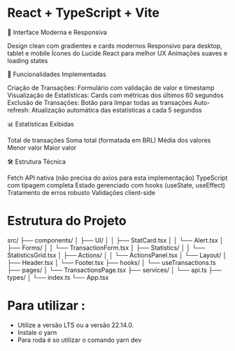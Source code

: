 # React + TypeScript + Vite

🎨 Interface Moderna e Responsiva

Design clean com gradientes e cards modernos
Responsivo para desktop, tablet e mobile
Ícones do Lucide React para melhor UX
Animações suaves e loading states

🔧 Funcionalidades Implementadas

Criação de Transações: Formulário com validação de valor e timestamp
Visualização de Estatísticas: Cards com métricas dos últimos 60 segundos
Exclusão de Transações: Botão para limpar todas as transações
Auto-refresh: Atualização automática das estatísticas a cada 5 segundos

📊 Estatísticas Exibidas

Total de transações
Soma total (formatada em BRL)
Média dos valores
Menor valor
Maior valor

🛠 Estrutura Técnica

Fetch API nativa (não precisa do axios para esta implementação)
TypeScript com tipagem completa
Estado gerenciado com hooks (useState, useEffect)
Tratamento de erros robusto
Validações client-side

# Estrutura do Projeto
src/
├── components/
│   ├── UI/
│   │   ├── StatCard.tsx
│   │   └── Alert.tsx
│   ├── Forms/
│   │   └── TransactionForm.tsx
│   ├── Statistics/
│   │   └── StatisticsGrid.tsx
│   ├── Actions/
│   │   └── ActionsPanel.tsx
│   └── Layout/
│       ├── Header.tsx
│       └── Footer.tsx
├── hooks/
│   └── useTransactions.ts
├── pages/
│   └── TransactionsPage.tsx
├── services/
│   └── api.ts
├── types/
│   └── index.ts
└── App.tsx

# Para utilizar :
- Utilize a versão LTS ou a versão 22.14.0.
- Instale o yarn
- Para roda é so utilizar o comando yarn dev
